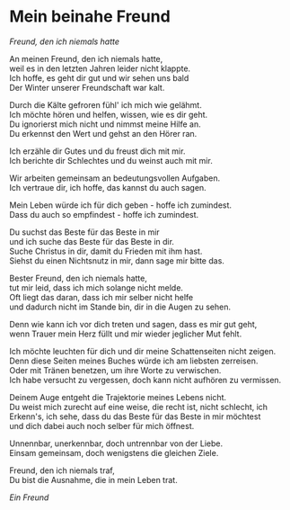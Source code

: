 # Mein beinahe Freund

_Freund, den ich niemals hatte_

An meinen Freund, den ich niemals hatte, <br>
weil es in den letzten Jahren leider nicht klappte. <br>
Ich hoffe, es geht dir gut und wir sehen uns bald <br>
Der Winter unserer Freundschaft war kalt.

Durch die Kälte gefroren fühl' ich mich wie gelähmt. <br>
Ich möchte hören und helfen, wissen, wie es dir geht. <br>
Du ignorierst mich nicht und nimmst meine Hilfe an. <br>
Du erkennst den Wert und gehst an den Hörer ran.

Ich erzähle dir Gutes und du freust dich mit mir. <br>
Ich berichte dir Schlechtes und du weinst auch mit mir.

Wir arbeiten gemeinsam an bedeutungsvollen Aufgaben. <br>
Ich vertraue dir, ich hoffe, das kannst du auch sagen.

Mein Leben würde ich für dich geben - hoffe ich zumindest. <br>
Dass du auch so empfindest - hoffe ich zumindest.

Du suchst das Beste für das Beste in mir <br>
und ich suche das Beste für das Beste in dir. <br>
Suche Christus in dir, damit du Frieden mit ihm hast. <br>
Siehst du einen Nichtsnutz in mir, dann sage mir bitte das.

Bester Freund, den ich niemals hatte, <br>
tut mir leid, dass ich mich solange nicht melde. <br>
Oft liegt das daran, dass ich mir selber nicht helfe <br>
und dadurch nicht im Stande bin, dir in die Augen zu sehen.

Denn wie kann ich vor dich treten und sagen, dass es mir gut geht, <br>
wenn Trauer mein Herz füllt und mir wieder jeglicher Mut fehlt.

Ich möchte leuchten für dich und dir meine Schattenseiten nicht zeigen. <br>
Denn diese Seiten meines Buches würde ich am liebsten zerreisen. <br>
Oder mit Tränen benetzen, um ihre Worte zu verwischen. <br>
Ich habe versucht zu vergessen, doch kann nicht aufhören zu vermissen.

Deinem Auge entgeht die Trajektorie meines Lebens nicht. <br>
Du weist mich zurecht auf eine weise, die recht ist, nicht schlecht, ich <br>
Erkenn's, ich sehe, dass du das Beste für das Beste in mir möchtest <br>
und dich dabei auch noch selber für mich öffnest.

Unnennbar, unerkennbar, doch untrennbar von der Liebe. <br>
Einsam gemeinsam, doch wenigstens die gleichen Ziele.

Freund, den ich niemals traf, <br>
Du bist die Ausnahme, die in mein Leben trat.

_Ein Freund_